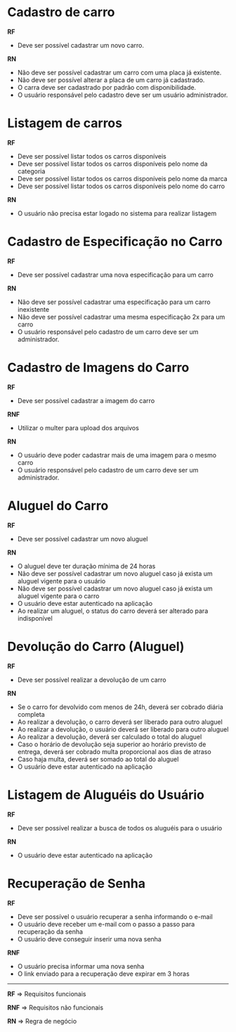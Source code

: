 # Cadastro de carro

**RF**

- Deve ser possível cadastrar um novo carro.

**RN**

- Não deve ser possível cadastrar um carro com uma placa já existente.
- Não deve ser possível alterar a placa de um carro já cadastrado.
- O carra deve ser cadastrado por padrão com disponibilidade.
- O usuário responsável pelo cadastro deve ser um usuário administrador.

# Listagem de carros

**RF**

- Deve ser possível listar todos os carros disponíveis
- Deve ser possível listar todos os carros disponíveis pelo nome da categoria
- Deve ser possível listar todos os carros disponíveis pelo nome da marca
- Deve ser possível listar todos os carros disponíveis pelo nome do carro

**RN**

- O usuário não precisa estar logado no sistema para realizar listagem

# Cadastro de Especificação no Carro

**RF**

- Deve ser possível cadastrar uma nova especificação para um carro

**RN**

- Não deve ser possível cadastrar uma especificação para um carro inexistente
- Não deve ser possível cadastrar uma mesma especificação 2x para um carro
- O usuário responsável pelo cadastro de um carro deve ser um administrador.

# Cadastro de Imagens do Carro

**RF**

- Deve ser possível cadastrar a imagem do carro

**RNF**

- Utilizar o multer para upload dos arquivos

**RN**

- O usuário deve poder cadastrar mais de uma imagem para o mesmo carro
- O usuário responsável pelo cadastro de um carro deve ser um administrador.

# Aluguel do Carro

**RF**

- Deve ser possível cadastrar um novo aluguel

**RN**

- O aluguel deve ter duração mínima de 24 horas
- Não deve ser possível cadastrar um novo aluguel caso já exista um aluguel vigente
  para o usuário
- Não deve ser possível cadastrar um novo aluguel caso já exista um aluguel vigente
  para o carro
- O usuário deve estar autenticado na aplicação
- Ao realizar um aluguel, o status do carro deverá ser alterado para indisponível

# Devolução do Carro (Aluguel)

**RF**

- Deve ser possível realizar a devolução de um carro

**RN**

- Se o carro for devolvido com menos de 24h, deverá ser cobrado diária completa
- Ao realizar a devolução, o carro deverá ser liberado para outro aluguel
- Ao realizar a devolução, o usuário deverá ser liberado para outro aluguel
- Ao realizar a devolução, deverá ser calculado o total do aluguel
- Caso o horário de devolução seja superior ao horário previsto de entrega,
  deverá ser cobrado multa proporcional aos dias de atraso
- Caso haja multa, deverá ser somado ao total do aluguel
- O usuário deve estar autenticado na aplicação

# Listagem de Aluguéis do Usuário

**RF**

- Deve ser possível realizar a busca de todos os aluguéis para o usuário

**RN**

- O usuário deve estar autenticado na aplicação

# Recuperação de Senha

**RF**

- Deve ser possível o usuário recuperar a senha informando o e-mail
- O usuário deve receber um e-mail com o passo a passo para recuperação da senha
- O usuário deve conseguir inserir uma nova senha

**RNF**

- O usuário precisa informar uma nova senha
- O link enviado para a recuperação deve expirar em 3 horas

---

**RF** => Requisitos funcionais

**RNF** => Requisitos não funcionais

**RN** => Regra de negócio

